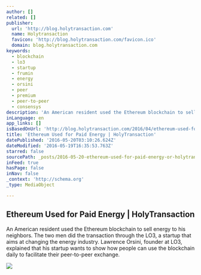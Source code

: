 ```yaml
---
author: []
related: []
publisher:
  url: 'http://blog.holytransaction.com'
  name: Holytransaction
  favicon: 'http://blog.holytransaction.com/favicon.ico'
  domain: blog.holytransaction.com
keywords:
  - blockchain
  - lo3
  - startup
  - frumin
  - energy
  - orsini
  - peer
  - premium
  - peer-to-peer
  - consensys
description: 'An American resident used the Ethereum blockchain to sell energy to his neighbors. The two men did the transaction through the LO3, a startup that aims at changing the energy industry. Lawrence Orsini, founder at LO3, explained that his startup wants to show how people can use the blockchain daily to facilitate their peer-to-peer exchange.'
inLanguage: en
app_links: []
isBasedOnUrl: 'http://blog.holytransaction.com/2016/04/ethereum-used-for-paid-energy.html'
title: 'Ethereum Used for Paid Energy | HolyTransaction'
datePublished: '2016-05-20T03:10:26.624Z'
dateModified: '2016-05-19T16:35:53.763Z'
starred: false
sourcePath: _posts/2016-05-20-ethereum-used-for-paid-energy-or-holytransaction.md
inFeed: true
hasPage: false
inNav: false
_context: 'http://schema.org'
_type: MediaObject

---
```

<article style=""><h1>Ethereum Used for Paid Energy | HolyTransaction</h1><p>An American resident used the Ethereum blockchain to sell energy to his neighbors. The two men did the transaction through the LO3, a startup that aims at changing the energy industry. Lawrence Orsini, founder at LO3, explained that his startup wants to show how people can use the blockchain daily to facilitate their peer-to-peer exchange.</p><img src="https://2.bp.blogspot.com/-lDldCE9LXXA/Vw0ZC8qdtpI/AAAAAAAAAXY/DGQQczYY-4EmImMZVjuwzkD32dSW0GY8QCLcB/w1200-h630-p-nu/lo3energy.jpg" /></article>